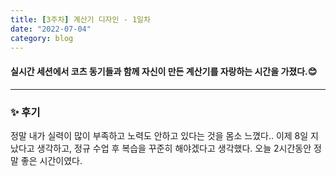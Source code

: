 ```yaml
---
title: [3주차] 계산기 디자인 - 1일차
date: "2022-07-04"
category: blog
---
```


#### 실시간 세션에서 코츠 동기들과 함께 자신이 만든 계산기를 자랑하는 시간을 가졌다.😊
***

### ✨ 후기

정말 내가 실력이 많이 부족하고 노력도 안하고 있다는 것을 몸소 느꼈다..
이제 8일 지났다고 생각하고, 정규 수업 후 복습을 꾸준히 해야겠다고 생각했다.
오늘 2시간동안 정말 좋은 시간이였다.